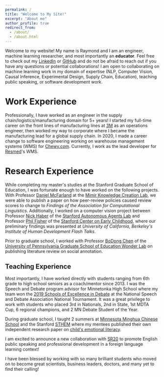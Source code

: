 ```yaml
---
permalink: /
title: "Welcome to My Site!"
excerpt: "About me"
author_profile: true
redirect_from: 
  - /about/
  - /about.html
---
```


Welcome to my website! My name is Raymond and I am an engineer, machine learning researcher, and most importantly an **educator**. Feel free to check out my [LinkedIn](https://www.linkedin.com/in/raymondzeds/) or [GitHub](https://github.com/raymondEDS) and do not be afraid to reach out if you have any questions or potential collaborations! I am open to collaborating on machine learning work in my domain of expertise (NLP, Computer Vision, Causal Inference, Experimental Design, Supply Chain, Education), teaching public speaking, or software development work. 

Work Experience
======
Professionally, I have worked as an engineer in the supply chain/logistics/manufacturing domain for 5+ years! I started my full-time career on the front lines of manufacturing lines at [3M](https://www.3m.com/) as an operations engineer, then worked my way to corporate where I became the manufacturing lead for a global supply chain. In 2020, I made a career change to software engineering working on warehouse management systems (WMS) for [Chewy.com](https://www.chewy.com/). Currently, I work as the lead developer for [Resmed](https://www.resmed.com/en-us/)'s WMS.

Research Experience
======
While completing my master's studies at the Stanford Graduate School of Education, I was fortunate enough to have worked on the following projects. With Professor [Daniel McFarland](https://profiles.stanford.edu/daniel-mcfarland) at the [Mimir Knowledge Creation Lab](https://mimir.stanford.edu/research), we were able to publish a paper on how peer-review policies caused review scores to change to *Findings of the Association for Computational Linguistics*. Additionally, I worked on a computer vision project between Professor [Nick Haber](https://ed.stanford.edu/faculty/nhaber) of the [Stanford Autonomous Agents Lab](https://www.autonomousagents.stanford.edu/people) and Professor [Phil Fisher](https://ed.stanford.edu/faculty/philf) of the [Stanford Center on Early Childhood](https://earlychildhood.stanford.edu/), where our preliminary findings was presented at *University of California, Berkeley's Institute of Human Development Flash Talks*.

Prior to graduate school, I worked with Professor [BoDong Chen](https://www.gse.upenn.edu/academics/faculty-directory/bchen) of the [University of Pennsylvania Graduate School of Education Wonder Lab](https://penn-wonderlab.github.io/) on publishing literature review on social annotation.


Teaching Experience
------
Most importantly, I have worked directly with students ranging from 6th grade to high school seniors as a coach/mentor since 2013. I was the Speech and Debate program advisor for Minnetonka High School where my team won the [2019 Schools of Excellence in Debate](https://www.speechanddebate.org/wp-content/uploads/2019-School-Awards-Updated.pdf) at the National Speech and Debate Association National Tournament. It was a great privilege to work with students who placed 3rd in Nationals, 2nd in State, 1st MDTA Cup, 6 regional champions, and 2 MN Debate Student of the Year.

During graduate school, I taught 2 summers at [Minnesota Minghua Chinese School](https://www.minghuaedu.org/) and the Stanford [STHEM](https://compression.stanford.edu/outreach/shtem-summer-internships-high-schoolers-and-community-college-students) where my mentees published their own independent research paper on [child's emotional literacy](https://theinformaticists.com/2022/10/03/improving-childrens-social-and-emotional-literacy-using-nlp-based-emotional-detection/).

I am excited to announce a new collaboration with [SR20](https://www.sr20academy.com/public-speaking-and-debating-program) to promote English public speaking and professional development in a foreign language learning context!

I have been blessed by working with so many brilliant students who moved on to become great scientists, business leaders, doctors, and many yet to find their calling! 

